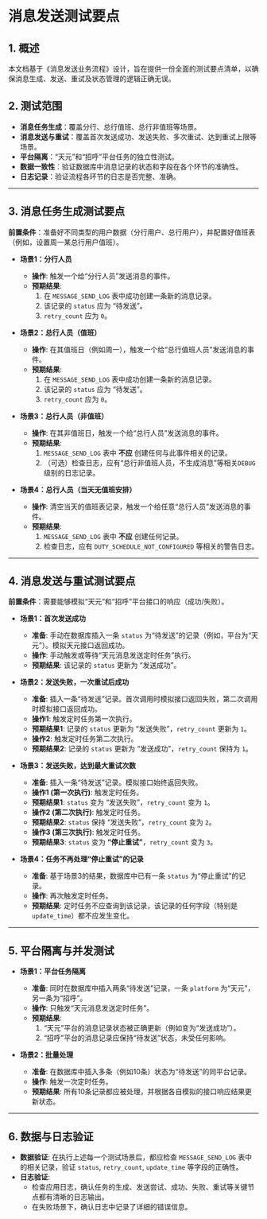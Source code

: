 # 消息发送测试要点

## 1. 概述

本文档基于《消息发送业务流程》设计，旨在提供一份全面的测试要点清单，以确保消息生成、发送、重试及状态管理的逻辑正确无误。

## 2. 测试范围

- **消息任务生成**：覆盖分行、总行值班、总行非值班等场景。
- **消息发送与重试**：覆盖首次发送成功、发送失败、多次重试、达到重试上限等场景。
- **平台隔离**：“天元”和“招呼”平台任务的独立性测试。
- **数据一致性**：验证数据库中消息记录的状态和字段在各个环节的准确性。
- **日志记录**：验证流程各环节的日志是否完整、准确。

---

## 3. 消息任务生成测试要点

**前置条件**：准备好不同类型的用户数据（分行用户、总行用户），并配置好值班表（例如，设置周一某总行用户值班）。

- **场景1：分行人员**
  - **操作**: 触发一个给“分行人员”发送消息的事件。
  - **预期结果**:
    1.  在 `MESSAGE_SEND_LOG` 表中成功创建一条新的消息记录。
    2.  该记录的 `status` 应为 “待发送”。
    3.  `retry_count` 应为 `0`。

- **场景2：总行人员（值班）**
  - **操作**: 在其值班日（例如周一），触发一个给“总行值班人员”发送消息的事件。
  - **预期结果**:
    1.  在 `MESSAGE_SEND_LOG` 表中成功创建一条新的消息记录。
    2.  该记录的 `status` 应为 “待发送”。
    3.  `retry_count` 应为 `0`。

- **场景3：总行人员（非值班）**
  - **操作**: 在其非值班日，触发一个给“总行人员”发送消息的事件。
  - **预期结果**:
    1.  `MESSAGE_SEND_LOG` 表中 **不应** 创建任何与此事件相关的记录。
    2.  （可选）检查日志，应有“总行非值班人员，不生成消息”等相关`DEBUG`级别的日志记录。

- **场景4：总行人员（当天无值班安排）**
  - **操作**: 清空当天的值班表记录，触发一个给任意“总行人员”发送消息的事件。
  - **预期结果**:
    1.  `MESSAGE_SEND_LOG` 表中 **不应** 创建任何记录。
    2.  检查日志，应有 `DUTY_SCHEDULE_NOT_CONFIGURED` 等相关的警告日志。

---

## 4. 消息发送与重试测试要点

**前置条件**：需要能够模拟“天元”和“招呼”平台接口的响应（成功/失败）。

- **场景1：首次发送成功**
  - **准备**: 手动在数据库插入一条 `status` 为“待发送”的记录（例如，平台为“天元”）。模拟天元接口返回成功。
  - **操作**: 手动触发或等待“天元消息发送定时任务”执行。
  - **预期结果**: 该记录的 `status` 更新为 “发送成功”。

- **场景2：发送失败，一次重试后成功**
  - **准备**: 插入一条“待发送”记录。首次调用时模拟接口返回失败，第二次调用时模拟接口返回成功。
  - **操作1**: 触发定时任务第一次执行。
  - **预期结果1**: 记录的 `status` 更新为 “发送失败”，`retry_count` 更新为 `1`。
  - **操作2**: 触发定时任务第二次执行。
  - **预期结果2**: 记录的 `status` 更新为 “发送成功”，`retry_count` 保持为 `1`。

- **场景3：发送失败，达到最大重试次数**
  - **准备**: 插入一条“待发送”记录。模拟接口始终返回失败。
  - **操作1 (第一次执行)**: 触发定时任务。
  - **预期结果1**: `status` 变为 “发送失败”，`retry_count` 变为 `1`。
  - **操作2 (第二次执行)**: 触发定时任务。
  - **预期结果2**: `status` 保持 “发送失败”，`retry_count` 变为 `2`。
  - **操作3 (第三次执行)**: 触发定时任务。
  - **预期结果3**: `status` 变为 **“停止重试”**，`retry_count` 变为 `3`。

- **场景4：任务不再处理“停止重试”的记录**
  - **准备**: 基于场景3的结果，数据库中已有一条 `status` 为“停止重试”的记录。
  - **操作**: 再次触发定时任务。
  - **预期结果**: 定时任务不应查询到该记录，该记录的任何字段（特别是`update_time`）都不应发生变化。

---

## 5. 平台隔离与并发测试

- **场景1：平台任务隔离**
  - **准备**: 同时在数据库中插入两条“待发送”记录，一条 `platform` 为“天元”，另一条为“招呼”。
  - **操作**: 只触发“天元消息发送定时任务”。
  - **预期结果**:
    1.  “天元”平台的消息记录状态被正确更新（例如变为“发送成功”）。
    2.  “招呼”平台的消息记录应保持“待发送”状态，未受任何影响。

- **场景2：批量处理**
  - **准备**: 在数据库中插入多条（例如10条）状态为“待发送”的同平台记录。
  - **操作**: 触发一次定时任务。
  - **预期结果**: 所有10条记录都应被处理，并根据各自模拟的接口响应结果更新状态。

---

## 6. 数据与日志验证

- **数据验证**: 在执行上述每一个测试场景后，都应检查 `MESSAGE_SEND_LOG` 表中的相关记录，验证 `status`, `retry_count`, `update_time` 等字段的正确性。
- **日志验证**: 
  - 检查应用日志，确认任务的生成、发送尝试、成功、失败、重试等关键节点都有清晰的日志输出。
  - 在失败场景下，确认日志中记录了详细的错误信息。
